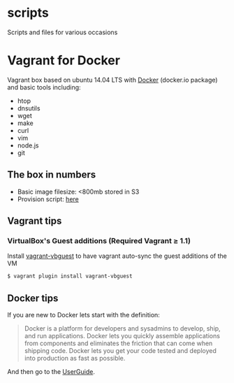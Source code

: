 scripts
=======

Scripts and files for various occasions
# Vagrant for Docker

Vagrant box based on ubuntu 14.04 LTS with [Docker](https://www.docker.com/) (docker.io package) and basic tools including:

 * htop
 * dnsutils
 * wget
 * make
 * curl
 * vim
 * node.js
 * git

## The box in numbers

 * Basic image filesize: <800mb stored in S3
 * Provision script: [here](https://raw.githubusercontent.com/georgeyord/scripts/master/provision/dev-basics-git-docker.sh)

## Vagrant tips

### VirtualBox's Guest additions (Required Vagrant ≥ 1.1)

Install [vagrant-vbguest](https://github.com/dotless-de/vagrant-vbguest) to have vagrant auto-sync the guest additions of the VM

```bash
$ vagrant plugin install vagrant-vbguest
```

## Docker tips

If you are new to Docker lets start with the definition:

> Docker is a platform for developers and sysadmins to develop, ship, and run applications.
> Docker lets you quickly assemble applications from components and eliminates the friction that can come when shipping code.
> Docker lets you get your code tested and deployed into production as fast as possible.

And then go to the [UserGuide](https://docs.docker.com/userguide/).